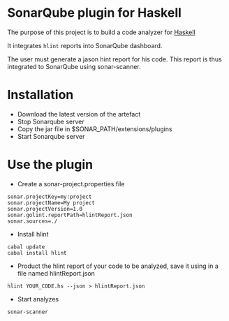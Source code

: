 # SonarQube plugin for Haskell

The purpose of this project is to build a code analyzer for [Haskell](https://www.haskell.org)

It integrates `hlint` reports into SonarQube dashboard.

The user must generate a jason hint report for his code. This report is thus integrated to SonarQube using sonar-scanner.

# Installation

- Download the latest version of the artefact
- Stop Sonarqube server
- Copy the jar file in $SONAR_PATH/extensions/plugins
- Start Sonarqube server
    
# Use the plugin
- Create a sonar-project.properties file
```
sonar.projectKey=my:project
sonar.projectName=My project
sonar.projectVersion=1.0
sonar.golint.reportPath=hlintReport.json
sonar.sources=./
```

- Install hlint
```
cabal update
cabal install hlint
```

- Product the hlint report of your code to be analyzed, save it using in a file named hlintReport.json   
```
hlint YOUR_CODE.hs --json > hlintReport.json
```

- Start analyzes 
```
sonar-scanner
```